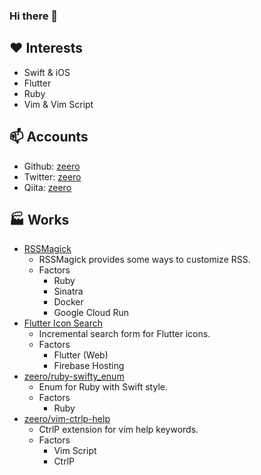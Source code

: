 ### Hi there 👋

## ♥ Interests
* Swift & iOS
* Flutter
* Ruby
* Vim & Vim Script

## 📫 Accounts
* Github: [zeero](https://github.com/zeero)
* Twitter: [zeero](https://twitter.com/zeero)
* Qiita: [zeero](https://qiita.com/zeero)

## 🏭 Works
* [RSSMagick](https://rssmagick-4tjc37sqda-uc.a.run.app/)
  * RSSMagick provides some ways to customize RSS.
  * Factors
    * Ruby
    * Sinatra
    * Docker
    * Google Cloud Run
* [Flutter Icon Search](https://flutter-icon-search.web.app/#/)
  * Incremental search form for Flutter icons.
  * Factors
    * Flutter (Web)
    * Firebase Hosting
* [zeero/ruby-swifty_enum](https://github.com/zeero/ruby-swifty_enum)
  * Enum for Ruby with Swift style.
  * Factors
    * Ruby
* [zeero/vim-ctrlp-help](https://github.com/zeero/vim-ctrlp-help)
  * CtrlP extension for vim help keywords.
  * Factors
    * Vim Script
    * CtrlP

<!--
**zeero/zeero** is a ✨ _special_ ✨ repository because its `README.md` (this file) appears on your GitHub profile.

Here are some ideas to get you started:

- 🔭 I’m currently working on ...
- 🌱 I’m currently learning ...
- 👯 I’m looking to collaborate on ...
- 🤔 I’m looking for help with ...
- 💬 Ask me about ...
- 📫 How to reach me: ...
- 😄 Pronouns: ...
- ⚡ Fun fact: ...
-->
